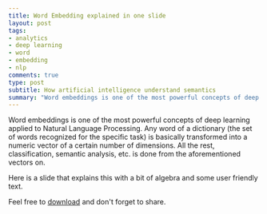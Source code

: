 ```yaml
---
title: Word Embedding explained in one slide
layout: post
tags:
- analytics
- deep learning
- word
- embedding
- nlp
comments: true
type: post
subtitle: How artificial intelligence understand semantics
summary: "Word embeddings is one of the most powerful concepts of deep learning applied to Natural Language Processing. Any word of a dictionary..."
---
```


Word embeddings is one of the most powerful concepts of deep learning applied to Natural Language Processing.
Any word of a dictionary (the set of words recognized for the specific task) is basically transformed into a numeric vector of
a certain number of dimensions. All the rest, classification, semantic analysis, etc. is done from the aforementioned vectors
on.

Here is a slide that explains this with a bit of algebra and some user friendly text.

Feel free to
[download](https://s3-eu-west-1.amazonaws.com/wopcontent/uploads/word-embedding-example.pdf) and don't forget to share.

